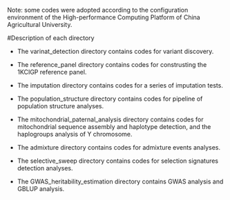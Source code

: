Note: some codes were adopted according to the configuration environment of the High-performance Computing Platform of China Agricultural University.

#Description of each directory
* The varinat_detection directory contains codes for variant discovery. 

* The reference_panel directory contains codes for construsting the 1KCIGP reference panel.

* The imputation directory contains codes for a series of imputation tests.

* The population_structure directory contains codes for pipeline of population structure analyses.

* The mitochondrial_paternal_analysis directory contains codes for mitochondrial sequence assembly and haplotype detection, and the haplogroups analysis of Y chromosome.

* The admixture directory contains codes for admixture events analyses.

* The selective_sweep directory contains codes for selection signatures detection analyses.

* The GWAS_heritability_estimation directory contains GWAS analysis and GBLUP analysis.
